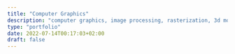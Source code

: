 ```yaml
---
title: "Computer Graphics"
description: "computer graphics, image processing, rasterization, 3d modeling algorithms" 
type: "portfolio"
date: 2022-07-14T00:17:03+02:00
draft: false
---
```


